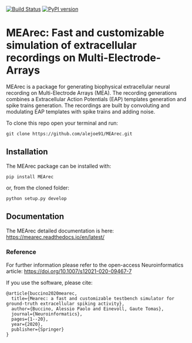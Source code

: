 [![Build Status](https://github.com/alejoe91/MEArec/actions/workflows/python-package.yml/badge.svg)](https://github.com/alejoe91/MEArec/actions/workflows/python-package.yml/badge.svg) [![PyPI version](https://badge.fury.io/py/MEArec.svg)](https://badge.fury.io/py/MEArec)

# MEArec: Fast and customizable simulation of extracellular recordings on Multi-Electrode-Arrays

MEArec is a package for generating biophysical extracellular neural recording on Multi-Electrode Arrays (MEA). The recording generations combines a Extracellular Action Potentials (EAP) templates generation and spike trains generation. The recordings are built by convoluting and modulating EAP templates with spike trains and adding noise.

To clone this repo open your terminal and run:

`git clone https://github.com/alejoe91/MEArec.git`

## Installation

The MEArec package can be installed with:

```
pip install MEArec
```
or, from the cloned folder:

```
python setup.py develop
```

## Documentation

The MEArec detailed documentation is here: https://mearec.readthedocs.io/en/latest/

### Reference

For further information please refer to the open-access Neuroinformatics article: https://doi.org/10.1007/s12021-020-09467-7

If you use the software, please cite:
```
@article{buccino2020mearec,
  title={Mearec: a fast and customizable testbench simulator for ground-truth extracellular spiking activity},
  author={Buccino, Alessio Paolo and Einevoll, Gaute Tomas},
  journal={Neuroinformatics},
  pages={1--20},
  year={2020},
  publisher={Springer}
}
```
